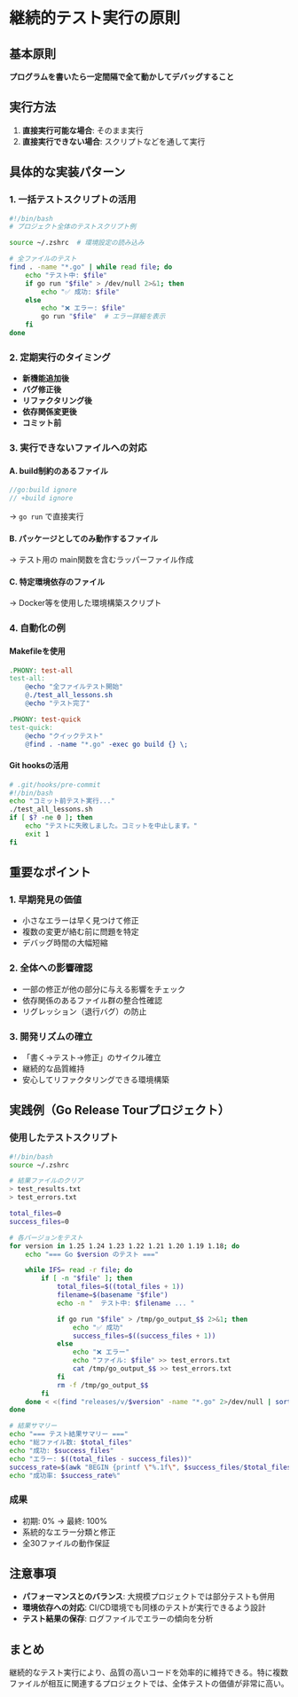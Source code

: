 # 継続的テスト実行の原則

## 基本原則
**プログラムを書いたら一定間隔で全て動かしてデバッグすること**

## 実行方法
1. **直接実行可能な場合**: そのまま実行
2. **直接実行できない場合**: スクリプトなどを通して実行

## 具体的な実装パターン

### 1. 一括テストスクリプトの活用
```bash
#!/bin/bash
# プロジェクト全体のテストスクリプト例

source ~/.zshrc  # 環境設定の読み込み

# 全ファイルのテスト
find . -name "*.go" | while read file; do
    echo "テスト中: $file"
    if go run "$file" > /dev/null 2>&1; then
        echo "✅ 成功: $file"
    else
        echo "❌ エラー: $file"
        go run "$file"  # エラー詳細を表示
    fi
done
```

### 2. 定期実行のタイミング
- **新機能追加後**
- **バグ修正後**
- **リファクタリング後**
- **依存関係変更後**
- **コミット前**

### 3. 実行できないファイルへの対応

#### A. build制約のあるファイル
```go
//go:build ignore
// +build ignore
```
→ `go run` で直接実行

#### B. パッケージとしてのみ動作するファイル
→ テスト用の main関数を含むラッパーファイル作成

#### C. 特定環境依存のファイル
→ Docker等を使用した環境構築スクリプト

### 4. 自動化の例

#### Makefileを使用
```makefile
.PHONY: test-all
test-all:
	@echo "全ファイルテスト開始"
	@./test_all_lessons.sh
	@echo "テスト完了"

.PHONY: test-quick
test-quick:
	@echo "クイックテスト"
	@find . -name "*.go" -exec go build {} \;
```

#### Git hooksの活用
```bash
# .git/hooks/pre-commit
#!/bin/bash
echo "コミット前テスト実行..."
./test_all_lessons.sh
if [ $? -ne 0 ]; then
    echo "テストに失敗しました。コミットを中止します。"
    exit 1
fi
```

## 重要なポイント

### 1. 早期発見の価値
- 小さなエラーは早く見つけて修正
- 複数の変更が絡む前に問題を特定
- デバッグ時間の大幅短縮

### 2. 全体への影響確認
- 一部の修正が他の部分に与える影響をチェック
- 依存関係のあるファイル群の整合性確認
- リグレッション（退行バグ）の防止

### 3. 開発リズムの確立
- 「書く→テスト→修正」のサイクル確立
- 継続的な品質維持
- 安心してリファクタリングできる環境構築

## 実践例（Go Release Tourプロジェクト）

### 使用したテストスクリプト
```bash
#!/bin/bash
source ~/.zshrc

# 結果ファイルのクリア
> test_results.txt
> test_errors.txt

total_files=0
success_files=0

# 各バージョンをテスト
for version in 1.25 1.24 1.23 1.22 1.21 1.20 1.19 1.18; do
    echo "=== Go $version のテスト ==="

    while IFS= read -r file; do
        if [ -n "$file" ]; then
            total_files=$((total_files + 1))
            filename=$(basename "$file")
            echo -n "  テスト中: $filename ... "

            if go run "$file" > /tmp/go_output_$$ 2>&1; then
                echo "✅ 成功"
                success_files=$((success_files + 1))
            else
                echo "❌ エラー"
                echo "ファイル: $file" >> test_errors.txt
                cat /tmp/go_output_$$ >> test_errors.txt
            fi
            rm -f /tmp/go_output_$$
        fi
    done < <(find "releases/v/$version" -name "*.go" 2>/dev/null | sort)
done

# 結果サマリー
echo "=== テスト結果サマリー ==="
echo "総ファイル数: $total_files"
echo "成功: $success_files"
echo "エラー: $((total_files - success_files))"
success_rate=$(awk "BEGIN {printf \"%.1f\", $success_files/$total_files*100}")
echo "成功率: $success_rate%"
```

### 成果
- 初期: 0% → 最終: 100%
- 系統的なエラー分類と修正
- 全30ファイルの動作保証

## 注意事項
- **パフォーマンスとのバランス**: 大規模プロジェクトでは部分テストも併用
- **環境依存への対応**: CI/CD環境でも同様のテストが実行できるよう設計
- **テスト結果の保存**: ログファイルでエラーの傾向を分析

## まとめ
継続的なテスト実行により、品質の高いコードを効率的に維持できる。特に複数ファイルが相互に関連するプロジェクトでは、全体テストの価値が非常に高い。